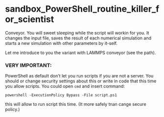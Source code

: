 # sandbox_PowerShell_routine_killer_for_scientist
Conveyor. You will sweet sleeping while the script will workin for you. It changes the input file, saves the result of each numerical simulation and starts a new simulation with other parameters by it-self.

Let me introduce to you the variant with LAMMPS conveyor (see the path).

### **VERY IMPORTANT:** 
PowerShell as default don't let you run scripts if you are not a server. You should or change security settings about this 
or write in code that this time you allow scripts. You could open `cmd` and insert command:

`powershell -ExecutionPolicy Bypass -File script.ps1 `

this will allow to run script this time. (It more safely tnan cange 
secure policy.)
